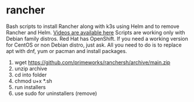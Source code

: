 # rancher
Bash scripts to install Rancher along with k3s using Helm and to remove Rancher and Helm.
[Videos are available here](https://www.youtube.com/watch?v=EHdoshuKyfg&list=PL8iI5aR-61mpmc4du90WnY1crMCw9cOqr)
Scripts are working only with Debian family distros.
Red Hat has OpenShift. If you need a working version for CentOS or non Debian distro, just ask. All you need to do is to replace apt with dnf, yum or pacman and install packages. 


1. wget https://github.com/primeworks/ranchersh/archive/main.zip
2. unzip archive
3. cd into folder
4. chmod u+x *.sh
5. run installers
6. use sudo for uninstallers (remove)
